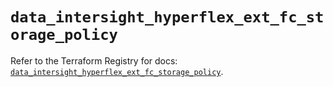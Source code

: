 # `data_intersight_hyperflex_ext_fc_storage_policy`

Refer to the Terraform Registry for docs: [`data_intersight_hyperflex_ext_fc_storage_policy`](https://registry.terraform.io/providers/ciscodevnet/intersight/1.0.71/docs/data-sources/hyperflex_ext_fc_storage_policy).
